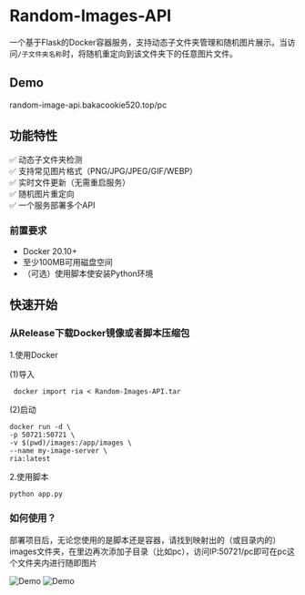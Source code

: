 # Random-Images-API


一个基于Flask的Docker容器服务，支持动态子文件夹管理和随机图片展示。当访问`/子文件夹名称`时，将随机重定向到该文件夹下的任意图片文件。

## Demo

random-image-api.bakacookie520.top/pc

## 功能特性

✅ 动态子文件夹检测  
✅ 支持常见图片格式（PNG/JPG/JPEG/GIF/WEBP）  
✅ 实时文件更新（无需重启服务）  
✅ 随机图片重定向  
✅ 一个服务部署多个API

### 前置要求
- Docker 20.10+
- 至少100MB可用磁盘空间
- （可选）使用脚本使安装Python环境

## 快速开始

### 从Release下载Docker镜像或者脚本压缩包

1.使用Docker

  (1)导入
  
     docker import ria < Random-Images-API.tar 
     
  (2)启动
  
    docker run -d \
    -p 50721:50721 \
    -v $(pwd)/images:/app/images \
    --name my-image-server \
    ria:latest

  
2.使用脚本  

  `python app.py`

### 如何使用？  

部署项目后，无论您使用的是脚本还是容器，请找到映射出的（或目录内的）images文件夹，在里边再次添加子目录（比如pc），访问IP:50721/pc即可在pc这个文件夹内进行随即图片  

![Demo](https://alist.bakacookie520.top/d/123/%E5%9B%BE%E5%BA%8A/%E5%B1%8F%E5%B9%95%E6%88%AA%E5%9B%BE%202025-05-10%20081825.png?sign=3gPJ0_hDG3PXdKH4P4ahoBzTQvfJB-n-lM_2XCgildM=:0)
![Demo](https://alist.bakacookie520.top/d/123/%E5%9B%BE%E5%BA%8A/%E5%B1%8F%E5%B9%95%E6%88%AA%E5%9B%BE%202025-05-10%20081933.png?sign=LCGsdYVvgrYP_DqL-TjVxwm6RiU4F741D1xk7oMQyog=:0)
 

  


